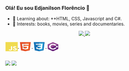 ### Olá! Eu sou Edjanilson Florêncio 👋


- 🌱 Learning about: **HTML, CSS, Javascript and C#.
- 💙 Interests: books, movies, series and documentaries.

<div align="center">
  <a href="https://github.com/edjanilson">
  <img height="180em" src="https://github-readme-stats.vercel.app/api?username=edjanilson&show_icons=true&theme=dark&include_all_commits=true&count_private=true"/>
  <img height="180em" src="https://github-readme-stats.vercel.app/api/top-langs/?username=edjanilson&layout=compact&langs_count=7&theme=dark"/>
</div>
  
  <div style="display: inline_block"><br>
  <img align="center" alt="Rafa-Js" height="30" width="40" src="https://raw.githubusercontent.com/devicons/devicon/master/icons/javascript/javascript-plain.svg"> 
  <img align="center" alt="Rafa-HTML" height="30" width="40" src="https://raw.githubusercontent.com/devicons/devicon/master/icons/html5/html5-original.svg">
  <img align="center" alt="Rafa-CSS" height="30" width="40" src="https://raw.githubusercontent.com/devicons/devicon/master/icons/css3/css3-original.svg"> 
  <img align="center" alt="Rafa-Csharp" height="30" width="40" src="https://raw.githubusercontent.com/devicons/devicon/master/icons/csharp/csharp-original.svg">

</div>
  
  
  ##
  
  
  <div> 

  <a href = "mailto:edjanilsonflorencioads@gmail.com"><img src="https://img.shields.io/badge/-Gmail-%23333?style=for-the-badge&logo=gmail&logoColor=white" target="_blank"></a>
  <a href="https://www.linkedin.com/in/edjanilson-flor%C3%AAncio-8aa7b679/" target="_blank"><img src="https://img.shields.io/badge/-LinkedIn-%230077B5?style=for-the-badge&logo=linkedin&logoColor=white" target="_blank"></a>      

</div>
  

